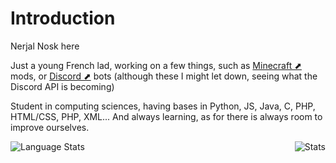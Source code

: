 <h1>Introduction</h1>

<p>Nerjal Nosk here</p>
<p>Just a young French lad, working on a few things, such as <a href="https://www.minecraft.net" target="_blank">Minecraft ⬈</a> mods, or <a href="https://www.discord.com" target="_blank">Discord ⬈</a> bots (although these I might let down, seeing what the Discord API is becoming)</p>
<p>Student in computing sciences, having bases in Python, JS, Java, C, PHP, HTML/CSS, PHP, XML... And always learning, as for there is always room to improve ourselves.</p>

<img align="left" alt="Language Stats" src="https://github-readme-stats.anuraghazra1.vercel.app/api/top-langs/?username=NerjalNosk&show_icons=true&theme=dark" />
<img align="right" alt="Stats" src="https://github-readme-stats.vercel.app/api?username=NerjalNosk&show_icons=true&layout=compact&theme=dark" />
